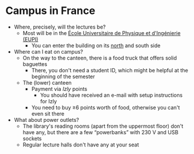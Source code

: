 # Campus in France

* Where, precisely, will the lectures be?
  * Most will be in the [École Universitaire de Physique et d'Ingénierie (EUPI)](https://maps.app.goo.gl/es8xHWgyTcfjRTJg6)
    * You can enter the building on its [north](https://maps.app.goo.gl/9s5f8CinVaoQ9QiM7) and south side
* Where can I eat on campus?
  * On the way to the canteen, there is a food truck that offers solid baguettes
    * There, you don't need a student ID, which might be helpful at the beginning of the semester
  * The (lower) canteen
    * Payment via _Izly_ points
      * You should have received an e-mail with setup instructions for Izly
    * You need to buy ≥6 points worth of food, otherwise you can't even sit there
* What about power outlets?
  * The library's reading rooms (apart from the uppermost floor) don't have any, but there are a few “powerbanks” with 230 V and USB sockets
  * Regular lecture halls don't have any at your seat
